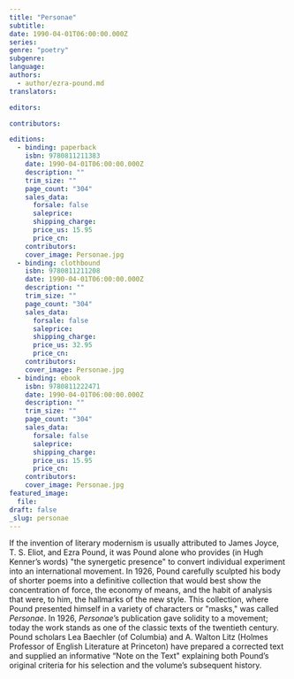 ```yaml
---
title: "Personae"
subtitle:
date: 1990-04-01T06:00:00.000Z
series:
genre: "poetry"
subgenre:
language:
authors:
  - author/ezra-pound.md
translators:

editors:

contributors:

editions:
  - binding: paperback
    isbn: 9780811211383
    date: 1990-04-01T06:00:00.000Z
    description: ""
    trim_size: ""
    page_count: "304"
    sales_data:
      forsale: false
      saleprice:
      shipping_charge:
      price_us: 15.95
      price_cn:
    contributors:
    cover_image: Personae.jpg
  - binding: clothbound
    isbn: 9780811211208
    date: 1990-04-01T06:00:00.000Z
    description: ""
    trim_size: ""
    page_count: "304"
    sales_data:
      forsale: false
      saleprice:
      shipping_charge:
      price_us: 32.95
      price_cn:
    contributors:
    cover_image: Personae.jpg
  - binding: ebook
    isbn: 9780811222471
    date: 1990-04-01T06:00:00.000Z
    description: ""
    trim_size: ""
    page_count: "304"
    sales_data:
      forsale: false
      saleprice:
      shipping_charge:
      price_us: 15.95
      price_cn:
    contributors:
    cover_image: Personae.jpg
featured_image:
  file:
draft: false
_slug: personae
---
```


If the invention of literary modernism is usually attributed to James Joyce, T. S. Eliot, and Ezra Pound, it was Pound alone who provides (in Hugh Kenner’s words) "the synergetic presence" to convert individual experiment into an international movement. In 1926, Pound carefully sculpted his body of shorter poems into a definitive collection that would best show the concentration of force, the economy of means, and the habit of analysis that were, to him, the hallmarks of the new style. This collection, where Pound presented himself in a variety of characters or "masks," was called _Personae_. In 1926, _Personae_’s publication gave solidity to a movement; today the work stands as one of the classic texts of the twentieth century. Pound scholars Lea Baechler (of Columbia) and A. Walton Litz (Holmes Professor of English Literature at Princeton) have prepared a corrected text and supplied an informative “Note on the Text" explaining both Pound’s original criteria for his selection and the volume’s subsequent history.

